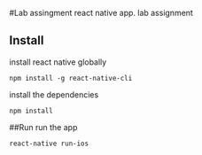 #Lab assingment
react native app. lab assignment

## Install
install react native globally
```
npm install -g react-native-cli
```

install the dependencies
```
npm install
```

##Run
run the app
```
react-native run-ios
```
